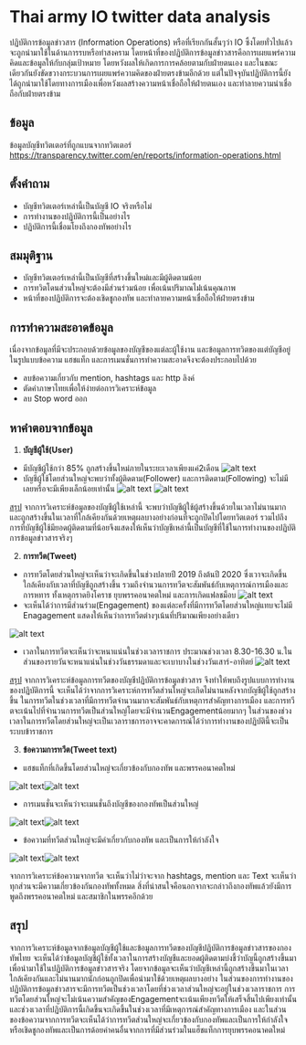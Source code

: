 # Thai army IO twitter data analysis

ปฏิบัติการข้อมูลข่าวสาร (Information Operations) หรือที่เรียกกันสั้นๆว่า IO ซึ้งโดยทั่วไปแล้วจะถูกนำมาใช้ในด้านการรบหรือทำสงคราม โดยหน้าที่ของปฏิบัติการข้อมูลข่าวสารคือการเผยแพร่ความคิดและข้อมูลให้กับกลุ่มเป้าหมาย โดยหวังผลให้เกิดการการคล้อยตามกับฝ่ายตนเอง และในขณะเดียวกันยังขัดขวางกระบวนการเผยแพร่ความคิดของฝ่ายตรงข้ามอีกด้วย แต่ในปัจจุบันปฏิบัติการนี้ยังได้ถูกนำมาใช้โดยทางการเมืองเพื่อหวังผลสร้างความหน้าเชื่อถือให้ฝ่ายตนเอง และทำลายความน่าเชื่อถือกับฝ่ายตรงข้าม

## ข้อมูล
ข้อมูลบัญชีทวิตเตอร์ที่ถูกแบนจากทวิตเตอร์ https://transparency.twitter.com/en/reports/information-operations.html

## ตั้งคำถาม
  * บัญชีทวิตเตอร์เหล่านี้เป็นบัญชี IO จริงหรือไม่
  * การทำงานของปฏิบัติการนี้เป็นอย่างไร
  * ปฏิบัติการนี้เชื่อมโยงถึงกองทัพอย่างไร
## สมมุติฐาน
  * บัญชีทวิตเตอร์เหล่านี้เป็นบัญชีที่สร้างขึ้นใหม่และมีผู้ติดตามน้อย
  * การทวิตโดนส่วนใหญ่จะต้องมีส่วนร่วมน้อย เพื่อเน้นปริมาณไม่่เน้นคุณภาพ
  * หน้าที่ของปฏิบัติการจะต้องเชิดชูกองทัพ และทำลายความหน้าเชื่อถือให้ฝ่ายตรงข้าม
## การทำความสะอาดข้อมูล
เนื่องจากข้อมูลที่มีจะประกอบด้วยข้อมูลของบัญชีของแต่ละผู้ใช้งาน และข้อมูลการทวิตของแต่บัญชีอยู่ในรูปแบบข้อความ แฮชแท็ก และการเมนชั่นการทำความสะอาดจึงจะต้องประกอบไปด้วย
  * ลบข้อความเกี่ยวกับ mention, hashtags และ http ลิงค์
  * ตัดคำภาษาไทยเพื่อให้ง่ายต่อการวิเคราะห์ข้อมูล
  * ลบ Stop word ออก
## หาคำตอบจากข้อมูล
 1. **บัญชีผู้ใช้(User)** 
  * มีบัญชีผู้ใช้กว่า 85% ถูกสร้างขึ้นใหม่ภายในระยะเวลาเพียงแค่2เดือน
![alt text](https://github.com/aaatou123/Wachira_Portfolio/blob/master/Thai%20army%20IO%20twitter%20data%20analysis/image/Account_creation.png)
  * บัญชีผู้ใช้โดยส่วนใหญ่จะพบว่าทั้งผู้ติดตาม(Follower) และการติดตาม(Following) จะไม่มีเลยหรือจะมีเพียงเล็กน้อยเท่านั้น
![alt text](https://github.com/aaatou123/Wachira_Portfolio/blob/master/Thai%20army%20IO%20twitter%20data%20analysis/image/Follower.png)
![alt text](https://github.com/aaatou123/Wachira_Portfolio/blob/master/Thai%20army%20IO%20twitter%20data%20analysis/image/Following.png)

 <ins>สรุป</ins> จากการวิเคราะห์ข้อมูลของบัญชีผู้ใช้เหล่านี้ จะพบว่าบัญชีผู้ใช้ผู้สร้างขึ้นด้วยในเวลาไม่นานมากและถูกสร้างขึ้นในเวลาที่ใกล้เคียงกันด้วยเหตุผลบางอย่างก่อนที่จะถูกปิดไปโดยทวิตเตอร์ รวมไปถึงการที่บัญชีผู้ใช้มียอดผู้ติดตามที่น้อยจึงแสดงให้เห็นว่าบัญชีเหล่านี้เป็นบัญชีที่ใช้ในการทำงานของปฏิบัติการข้อมูลข่าวสารจริงๆ
 
 2. **การทวีต(Tweet)**
  * การทวีตโดยส่วนใหญ่จะเห็นว่าจะเกิดขึ้นในช่วงปลายปี 2019 ถึงต้นปี 2020 ซึ่งเวาจะเกิดขึ้นใกล้เคียงกับเวลาที่บัญชีถูกสร้างขึ้น รวมถึงจำนวนการทวีตจะสัมพันธ์กับเหตุการณ์การเมืองและการหทาร ทั้งเหตุกราดยิงโคราช ยุบพรรคอนาคตใหม่ และการเกิดแฟลชม็อบ
![alt text](https://github.com/aaatou123/Wachira_Portfolio/blob/master/Thai%20army%20IO%20twitter%20data%20analysis/image/Number_of_tweets.png)
  * จะเห็นได้ว่าการมีส่วนร่วม(Engagement) ของแต่ละครั้งที่มีการทวีตโดยส่วนใหญ่แทบจะไม่มี Enagagement แสดงให้เห็นว่าการทวีตต่างๆเน้นที่ปริมาณเพียงอย่างเดียว
 
![alt text](https://github.com/aaatou123/Wachira_Portfolio/blob/master/Thai%20army%20IO%20twitter%20data%20analysis/image/Engagement.png)

  * เวลาในการทวีตจะเห็นว่าจะหนาแน่นในช่วงเวลาราชการ ประมาณช่วงเวลา 8.30-16.30 น.ในส่วนของรายวันจะหนาแน่นในช่วงวันธรรมดาและจะเบาบางในช่วงวันเสาร์-อาทิตย์
![alt text](https://github.com/aaatou123/Wachira_Portfolio/blob/master/Thai%20army%20IO%20twitter%20data%20analysis/image/official_time.png)

 <ins>สรุป</ins> จากการวิเคราะห์ข้อมูลการทวีตของบัญชีปฏิบัติการข้อมูลข่าวสาร จึงทำให้พบถึงรูปแบบการทำงานของปฏิบัติการนี้ จะเห็นได้ว่าจากการวิเคราะห์การทวีตส่วนใหญ่จะเกิดไม่นานหลังจากบัญชีผู้ใช้ถูกสร้างขึ้น ในการทวีตในช่วงเวลาที่มีการทวีตจำนวนมากจะสัมพันธ์กับเหตุการสำคัญทางการเมือง และการทวีตจะเน้นไปที่จำนวนการทวีตเป็นส่วนใหญ่โดยจะมีจำนวนEngagementน้อยมากๆ ในส่วนของช่วงเวลาในการทวีตโดยส่วนใหญ่จะเป็นเวลาราชการอาจจะคาดการณ์ได้ว่าการทำงานของปฏิบัตินี้จะเป็นระบบข้าราชการ
 
 3. **ข้อความการทวีต(Tweet text)**
  * แฮชแท็กที่เกิดขึ้นโดยส่วนใหญ่จะเกี่ยวข้องกับกองทัพ และพรรคอนาคตใหม่

![alt text](https://github.com/aaatou123/Wachira_Portfolio/blob/master/Thai%20army%20IO%20twitter%20data%20analysis/image/wordclound_hashtags.png)![alt text](https://github.com/aaatou123/Wachira_Portfolio/blob/master/Thai%20army%20IO%20twitter%20data%20analysis/image/hashtags.png)

  * การเมนชั่นจะเห็นว่าจะเมนชั่นถึงบัญชีของกองทัพเป็นส่วนใหญ่

![alt text](https://github.com/aaatou123/Wachira_Portfolio/blob/master/Thai%20army%20IO%20twitter%20data%20analysis/image/wordcloud_mention.png)![alt text](https://github.com/aaatou123/Wachira_Portfolio/blob/master/Thai%20army%20IO%20twitter%20data%20analysis/image/mention.png)

  * ข้อความที่ทวีตส่วนใหญ่จะมีคำเกี่ยวกับกองทัพ และเป็นการให้กำลังใจ

![alt text](https://github.com/aaatou123/Wachira_Portfolio/blob/master/Thai%20army%20IO%20twitter%20data%20analysis/image/wordclound_tweet_text.png)![alt text](https://github.com/aaatou123/Wachira_Portfolio/blob/master/Thai%20army%20IO%20twitter%20data%20analysis/image/tweet_text.png)

จากการวิเคราะห์ข้อความจากทวีต จะเห็นว่าไม่ว่าจะจาก hashtags, mention และ Text จะเห็นว่าทุกส่วนจะมีความเกี่ยวข้องกันกองทัพทั้งหมด สิ่งที่น่าสนใจคือนอกจากจะกล่าวถึงกองทัพแล้วยังมีการพูดถึงพรรคอนาคตใหม่ และสมาชิกในพรรคอีกด้วย

## สรุป
จากการวิเคราะห์ข้อมูลจากข้อมูลบัญชีผู้ใช้และข้อมูลการทวีตของบัญชีปฏิบัติการข้อมูลข่าวสารของกองทัพไทย จะเห็นได้ว่าข้อมูลบัญชีผู้ใช้ทั้งเวลาในการสร้างบัญชีและยอดผู้ติดตามบ่งชี้ว่าบัญนี้ถูกสร้างขึ้นมาเพื่อนำมาใช้ในปฏิบัติการข้อมูลข่าวสารจริง โดยจากข้อมูลจะเห็นว่าบัญชีเหล่านี้ถูกสร้างขึ้นมาในเวลาใกล้เคียงกันและไม่นานมากนักก่อนถูกปิดเพื่อนำมาใช้ด้วยเหตุผลบางอย่าง ในส่วนของการทำงานของปฏิบัติการข้อมูลข่าวสารจะมีการทวีตเป็นช่วงเวลาโดยที่ช่วงเวลาส่วนใหญ่จะอยู่ในช่วงเวลาราชการ การทวีตโดยส่วนใหญ่จะไม่เน้นความสำคัญของEngagementจะเน้นเพียงทวีตให้เสร็จสิ้นไปเพียงเท่านั้น และช่วงเวลาที่ปฏิบัติการนี้เกิดขึ้นจะเกิดขึ้นในช่วงเวลาที่มีเหตุการณ์สำคัญทางการเมือง และในส่วนของข้อความจากการทวีตจะเห็นได้ว่าการทวีตส่วนใหญ่จะเกี่ยวข้องกับกองทัพและเป็นการให้กำลังใจ หรือเชิดชูกองทัพและเป็นการด้อยค่าคนอื่นจากการที่มีส่วนร่วมในแฮ็ชแท็กการยุบพรรคอนาคตใหม่ 


